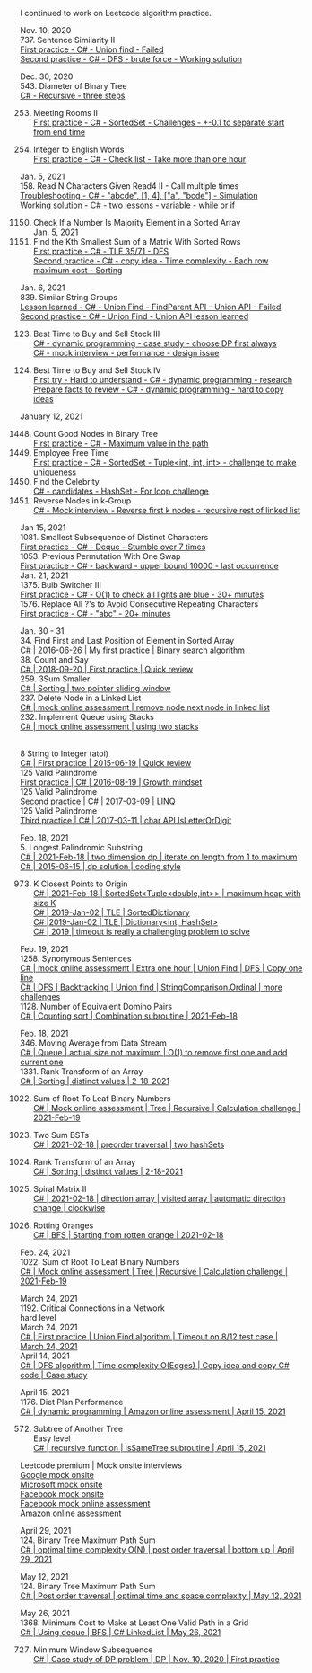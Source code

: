 
I continued to work on Leetcode algorithm practice. <br>

Nov. 10, 2020<br>
737. Sentence Similarity II<br>
[First practice - C# - Union find - Failed](https://leetcode.com/problems/sentence-similarity-ii/discuss/941261/First-practice-C-Union-find-Failed)<br>
[Second practice - C# - DFS - brute force - Working solution](https://leetcode.com/problems/sentence-similarity-ii/discuss/994482/Second-practice-C-DFS-brute-force-Working-solution)<br>

Dec. 30, 2020<br>
543. Diameter of Binary Tree<br>
[C# - Recursive - three steps](https://leetcode.com/problems/diameter-of-binary-tree/discuss/1014119/C-Recursive-three-steps)<br>

253. Meeting Rooms II<br>
[First practice - C# - SortedSet - Challenges - +-0.1 to separate start from end time](https://leetcode.com/problems/meeting-rooms-ii/discuss/994791/First-practice-C-SortedSet-Challenges-%2B-0.1-to-separate-start-from-end-time)<br>

273. Integer to English Words<br>
[First practice - C# - Check list - Take more than one hour](https://leetcode.com/problems/integer-to-english-words/discuss/994880/First-practice-C-Check-list-Take-more-than-one-hour)<br>

Jan. 5, 2021<br>
158. Read N Characters Given Read4 II - Call multiple times<br>
[Troubleshooting - C# - "abcde", [1, 4], ["a", "bcde"] - Simulation](https://leetcode.com/problems/read-n-characters-given-read4-ii-call-multiple-times/discuss/1003661/Troubleshooting-C-%22abcde%22-1-4-%22a%22-%22bcde%22-Simulation)<br>
[Working solution - C# - two lessons - variable - while or if](https://leetcode.com/problems/read-n-characters-given-read4-ii-call-multiple-times/discuss/1003668/Working-solution-C-two-lessons-variable-while-or-if)<br>

1150. Check If a Number Is Majority Element in a Sorted Array<br>
Jan. 5, 2021<br>
1439. Find the Kth Smallest Sum of a Matrix With Sorted Rows<br>
[First practice - C# - TLE 35/71 - DFS](https://leetcode.com/problems/find-the-kth-smallest-sum-of-a-matrix-with-sorted-rows/discuss/1003811/First-practice-C-TLE-3571-DFS)<br>
[Second practice - C# - copy idea - Time complexity - Each row maximum cost - Sorting](https://leetcode.com/problems/find-the-kth-smallest-sum-of-a-matrix-with-sorted-rows/discuss/1003834/Second-practice-C-copy-idea-Time-complexity-Each-row-maximum-cost-Sorting)<br>

Jan. 6, 2021<br>
839. Similar String Groups<br>
[Lesson learned - C# - Union Find - FindParent API - Union API - Failed](https://leetcode.com/problems/similar-string-groups/discuss/1005411/Lesson-learned-C-Union-Find-FindParent-API-Union-API-Failed)<br>
[Second practice - C# - Union Find - Union API lesson learned](https://leetcode.com/problems/similar-string-groups/discuss/1005423/Second-practice-C-Union-Find-Union-API-lesson-learned)<br>

123. Best Time to Buy and Sell Stock III<br>
[C# - dynamic programming - case study - choose DP first always](https://leetcode.com/problems/best-time-to-buy-and-sell-stock-iii/discuss/1005542/C-dynamic-programming-case-study-choose-DP-first-always)<br>
[C# - mock interview - performance - design issue](https://leetcode.com/problems/best-time-to-buy-and-sell-stock-iii/discuss/1005578/C-mock-interview-performance-design-issue)<br>

188. Best Time to Buy and Sell Stock IV<br>
[First try - Hard to understand - C# - dynamic programming - research](https://leetcode.com/problems/best-time-to-buy-and-sell-stock-iv/discuss/1006707/First-try-Hard-to-understand-C-dynamic-programming-research)<br>
[Prepare facts to review - C# - dynamic programming - hard to copy ideas](https://leetcode.com/problems/best-time-to-buy-and-sell-stock-iv/discuss/1006780/Prepare-facts-to-review-C-dynamic-programming-hard-to-copy-ideas)<br>

January 12, 2021<br>

1448. Count Good Nodes in Binary Tree<br>
[First practice - C# - Maximum value in the path](https://leetcode.com/problems/count-good-nodes-in-binary-tree/discuss/1013774/first-practice-c-maximum-value-in-the-path)<br>
759. Employee Free Time<br>
[First practice - C# - SortedSet - Tuple<int, int, int> - challenge to make uniqueness](https://leetcode.com/problems/employee-free-time/discuss/1013785/First-practice-C-SortedSet-Tuplelessint-int-intgreater-challenge-to-make-uniqueness)<br>
277. Find the Celebrity<br>
[C# - candidates - HashSet - For loop challenge](https://leetcode.com/problems/find-the-celebrity/discuss/1013982/c-candidates-hashset-for-loop-challenge)<br>
25. Reverse Nodes in k-Group<br>
[C# - Mock interview - Reverse first k nodes - recursive rest of linked list](https://leetcode.com/problems/reverse-nodes-in-k-group/discuss/1013994/c-mock-interview-reverse-first-k-nodes-recursive-rest-of-linked-list)<br>

Jan 15, 2021<br>
1081. Smallest Subsequence of Distinct Characters<br>
[First practice - C# - Deque - Stumble over 7 times](https://leetcode.com/problems/smallest-subsequence-of-distinct-characters/discuss/1018766/first-practice-c-deque-stumble-over-7-times)<br>
1053. Previous Permutation With One Swap<br>
[First practice - C# - backward - upper bound 10000 - last occurrence](https://leetcode.com/problems/previous-permutation-with-one-swap/discuss/1023478/first-practice-c-backward-upper-bound-10000-last-occurrence)<br>
Jan. 21, 2021<br>
1375. Bulb Switcher III<br>
[First practice - C# - O(1) to check all lights are blue - 30+ minutes](https://leetcode.com/problems/bulb-switcher-iii/discuss/1028628/First-practice-C-O(1)-to-check-all-lights-are-blue-30%2B-minutes)<br>
1576. Replace All ?'s to Avoid Consecutive Repeating Characters<br>
[First practice - C# - "abc" - 20+ minutes](https://leetcode.com/problems/replace-all-s-to-avoid-consecutive-repeating-characters/discuss/1028626/first-practice-c-abc-20-minutes)<br>

Jan. 30 - 31<br>
34. Find First and Last Position of Element in Sorted Array<br>
[C# | 2016-06-26 | My first practice | Binary search algorithm
](https://leetcode.com/problems/find-first-and-last-position-of-element-in-sorted-array/discuss/1043038/c-2016-06-26-my-first-practice-binary-search-algorithm)<br>
38. Count and Say<br>
[C# | 2018-09-20 | First practice | Quick review](https://leetcode.com/problems/count-and-say/discuss/1043099/c-2018-09-20-first-practice-quick-review)<br>
259. 3Sum Smaller<br>
[C# | Sorting | two pointer sliding window](https://leetcode.com/problems/3sum-smaller/discuss/1043294/c-sorting-two-pointer-sliding-window)<br>
237. Delete Node in a Linked List<br>
[C# | mock online assessment | remove node.next node in linked list](https://leetcode.com/problems/delete-node-in-a-linked-list/discuss/1044272/c-mock-online-assessment-remove-nodenext-node-in-linked-list)<br>
232. Implement Queue using Stacks<br>
[C# | mock online assessment | using two stacks](https://leetcode.com/problems/implement-queue-using-stacks/discuss/1044322/c-mock-online-assessment-using-two-stacks)<br>
<br>

8 String to Integer (atoi)<br>
[C# | First practice | 2015-06-19 | Quick review](https://leetcode.com/problems/string-to-integer-atoi/discuss/1045698/c-first-practice-2015-06-19-quick-review)<br>
125 Valid Palindrome<br>
[First practice | C# | 2016-08-19 | Growth mindset](https://leetcode.com/problems/valid-palindrome/discuss/1045555/first-practice-c-2016-08-19-growth-mindset)<br>
125 Valid Palindrome<br>
[Second practice | C# | 2017-03-09 | LINQ](https://leetcode.com/problems/valid-palindrome/discuss/1045574/second-practice-c-2017-03-09-linq)<br>
125 Valid Palindrome<br>
[Third practice | C# | 2017-03-11 | char API IsLetterOrDigit](https://leetcode.com/problems/valid-palindrome/discuss/1045577/third-practice-c-2017-03-11-char-api-isletterordigit)<br>

Feb. 18, 2021<br>
5. Longest Palindromic Substring<br>
[C# | 2021-Feb-18 | two dimension dp | iterate on length from 1 to maximum](https://leetcode.com/problems/longest-palindromic-substring/discuss/1071799/c-2021-feb-18-two-dimension-dp-iterate-on-length-from-1-to-maximum)<br>
[C# | 2015-06-15 | dp solution | coding style](https://leetcode.com/problems/longest-palindromic-substring/discuss/1071820/c-2015-06-15-dp-solution-coding-style)<br>

973. K Closest Points to Origin<br>
[C# | 2021-Feb-18 | SortedSet<Tuple<double,int>> | maximum heap with size K](https://leetcode.com/problems/k-closest-points-to-origin/discuss/1071836/c-2021-feb-18-sortedsettupledoubleint-maximum-heap-with-size-k)<br>
[C# | 2019-Jan-02 | TLE | SortedDictionary](https://leetcode.com/problems/k-closest-points-to-origin/discuss/1071844/C-or-2019-Jan-02-or-TLE-or-SortedDictionary)<br>
[C# |2019-Jan-02 | TLE | Dictionary<int, HashSet<int>>](https://leetcode.com/problems/k-closest-points-to-origin/discuss/1071853/C-or2019-Jan-02-or-TLE-or-Dictionarylessint-HashSetlessintgreatergreater)<br>
[C# | 2019 | timeout is really a challenging problem to solve](https://leetcode.com/problems/k-closest-points-to-origin/discuss/218029/C-timeout-is-really-a-challenging-problem-to-solve)<br>

Feb. 19, 2021<br>
1258. Synonymous Sentences<br>
[C# | mock online assessment | Extra one hour | Union Find | DFS | Copy one line](https://leetcode.com/problems/synonymous-sentences/discuss/1073592/c-mock-online-assessment-extra-one-hour-union-find-dfs-copy-one-line)<br>
[C# | DFS | Backtracking | Union find | StringComparison.Ordinal | more challenges](https://leetcode.com/problems/synonymous-sentences/discuss/1073566/c-dfs-backtracking-union-find-stringcomparisonordinal-more-challenges)<br>
1128. Number of Equivalent Domino Pairs<br>
[C# | Counting sort | Combination subroutine | 2021-Feb-18](https://leetcode.com/problems/number-of-equivalent-domino-pairs/discuss/1073274/c-counting-sort-combination-subroutine-2021-feb-18)<br>

Feb. 18, 2021<br>
346. Moving Average from Data Stream<br>
[C# | Queue | actual size not maximum | O(1) to remove first one and add current one](https://leetcode.com/problems/moving-average-from-data-stream/discuss/1072105/c-queue-actual-size-not-maximum-o1-to-remove-first-one-and-add-current-one)<br>
1331. Rank Transform of an Array<br>
[C# | Sorting | distinct values | 2-18-2021](https://leetcode.com/problems/rank-transform-of-an-array/discuss/1072073/c-sorting-distinct-values-2-18-2021)<br>

1022. Sum of Root To Leaf Binary Numbers<br>
[C# | Mock online assessment | Tree | Recursive | Calculation challenge | 2021-Feb-19](https://leetcode.com/problems/sum-of-root-to-leaf-binary-numbers/discuss/1081250/C-or-Mock-online-assessment-or-Tree-or-Recursive-or-Calculation-challenge-or-2021-Feb-19)<br>

1214. Two Sum BSTs<br>
[C# | 2021-02-18 | preorder traversal | two hashSets](https://leetcode.com/problems/two-sum-bsts/discuss/1072069/C-or-2021-02-18-or-preorder-traversal-or-two-hashSets)<br>

1331. Rank Transform of an Array<br>
[C# | Sorting | distinct values | 2-18-2021](https://leetcode.com/problems/rank-transform-of-an-array/discuss/1072073/C-or-Sorting-or-distinct-values-or-2-18-2021)<br>

59. Spiral Matrix II<br>
[C# | 2021-02-18 | direction array | visited array | automatic direction change | clockwise](https://leetcode.com/problems/spiral-matrix-ii/discuss/1071992/C-or-2021-02-18-or-direction-array-or-visited-array-or-automatic-direction-change-or-clockwise)<br>

994. Rotting Oranges<br>
[C# | BFS | Starting from rotten orange | 2021-02-18](https://leetcode.com/problems/rotting-oranges/discuss/1071986/C-or-BFS-or-Starting-from-rotten-orange-or-2021-02-18)<br>

Feb. 24, 2021<br>
1022. Sum of Root To Leaf Binary Numbers<br>
[C# | Mock online assessment | Tree | Recursive | Calculation challenge | 2021-Feb-19](https://leetcode.com/problems/sum-of-root-to-leaf-binary-numbers/discuss/1081250/c-mock-online-assessment-tree-recursive-calculation-challenge-2021-feb-19)<br>

March 24, 2021<br>
1192. Critical Connections in a Network<br>hard level<br>
March 24, 2021<br>
[C# | First practice | Union Find algorithm | Timeout on 8/12 test case | March 24, 2021](https://leetcode.com/problems/critical-connections-in-a-network/discuss/1126154/c-first-practice-union-find-algorithm-timeout-on-812-test-case-march-24-2021)<br>
April 14, 2021<br>
[C# | DFS algorithm | Time complexity O(Edges) | Copy idea and copy C# code | Case study](https://leetcode.com/problems/critical-connections-in-a-network/discuss/1158972/c-dfs-algorithm-time-complexity-oedges-copy-idea-and-copy-c-code-case-study)<br>

April 15, 2021<br>
1176. Diet Plan Performance<br>
[C# | dynamic programming | Amazon online assessment | April 15, 2021](https://leetcode.com/problems/diet-plan-performance/discuss/1160565/c-dynamic-programming-amazon-online-assessment-april-15-2021)<br>

572. Subtree of Another Tree<br>Easy level<br>
[C# | recursive function | isSameTree subroutine | April 15, 2021](https://leetcode.com/problems/subtree-of-another-tree/discuss/1160566/c-recursive-function-issametree-subroutine-april-15-2021)<br>

Leetcode premium | Mock onsite interviews<br>
[Google mock onsite](https://juliachencoding.blogspot.com/2021/01/leetcode-discuss-google-mock-onsite.html)<br>
[Microsoft mock onsite](http://juliachencoding.blogspot.com/search/label/Microsoft%20mock%20onsite)<br>
[Facebook mock onsite](https://juliachencoding.blogspot.com/2021/01/leetcode-premium-facebook-onsite.html)<br>
[Facebook mock online assessment](https://juliachencoding.blogspot.com/2021/01/leetcode-premium-facebook-online.html)<br>
[Amazon online assessment](http://juliachencoding.blogspot.com/)<br>

April 29, 2021<br>
124. Binary Tree Maximum Path Sum<br>
[C# | optimal time complexity O(N) | post order traversal | bottom up | April 29, 2021](
https://leetcode.com/problems/binary-tree-maximum-path-sum/discuss/1183358/c-optimal-time-complexity-on-post-order-traversal-bottom-up-april-29-2021)<br>

May 12, 2021<br>
124. Binary Tree Maximum Path Sum<br>
[C# | Post order traversal | optimal time and space complexity | May 12, 2021](https://leetcode.com/problems/binary-tree-maximum-path-sum/discuss/1205167/c-post-order-traversal-optimal-time-and-space-complexity-may-12-2021)<br>

May 26, 2021<br>
1368. Minimum Cost to Make at Least One Valid Path in a Grid<br>
[C# | Using deque | BFS | C# LinkedList | May 26, 2021](https://leetcode.com/problems/minimum-cost-to-make-at-least-one-valid-path-in-a-grid/discuss/1232839/c-using-deque-bfs-c-linkedlist-may-26-2021)<br>
  
727. Minimum Window Subsequence<br>
[C# | Case study of DP problem | DP | Nov. 10, 2020 | First practice](https://leetcode.com/problems/minimum-window-subsequence/discuss/1233030/C-or-My-preparation-or-DP-or-Nov.-10-2020-or-First-practice)<br>

